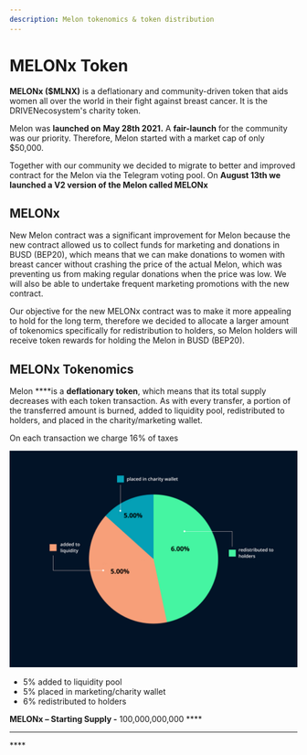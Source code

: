 ```yaml
---
description: Melon tokenomics & token distribution
---
```


# MELONx Token

**MELONx \($MLNX\)** is a deflationary and community-driven token that aids women all over the world in their fight against breast cancer. It is the DRIVENecosystem's charity token.

Melon was **launched on** **May 28th 2021.** A **fair-launch** for the community was our priority. Therefore, Melon started with a market cap of only $50,000.

Together with our community we decided to migrate to better and improved contract for the Melon via the Telegram voting pool. On **August 13th we launched a V2 version of the Melon called MELONx**

## MELONx

New Melon contract was a significant improvement for Melon because the new contract allowed us to collect funds for marketing and donations in BUSD \(BEP20\), which means that we can make donations to women with breast cancer without crashing the price of the actual Melon, which was preventing us from making regular donations when the price was low. We will also be able to undertake frequent marketing promotions with the new contract. 

Our objective for the new MELONx contract was to make it more appealing to hold for the long term, therefore we decided to allocate a larger amount of tokenomics specifically for redistribution to holders, so Melon holders will receive token rewards for holding the Melon in BUSD \(BEP20\).

## **MELONx Tokenomics**

Melon ****is a **deflationary token**, which means that its total supply decreases with each token transaction. As with every transfer, a portion of the transferred amount is burned, added to liquidity pool, redistributed to holders, and placed in the charity/marketing wallet. 

On each transaction we charge 16% of taxes

![](../.gitbook/assets/frame-63.jpg)

* 5% added to liquidity pool
* 5% placed in marketing/charity wallet
* 6% redistributed to holders 

**MELONx – Starting Supply -** 100,000,000,000 ****



  
****

\*\*\*\*


